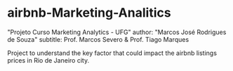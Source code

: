 # airbnb-Marketing-Analitics
"Projeto Curso Marketing Analytics - UFG"
author: "Marcos José Rodrigues de Souza"
subtitle: Prof. Marcos Severo & Prof. Tiago Marques

Project to understand the key factor that could impact the airbnb listings prices in Rio de Janeiro city.
